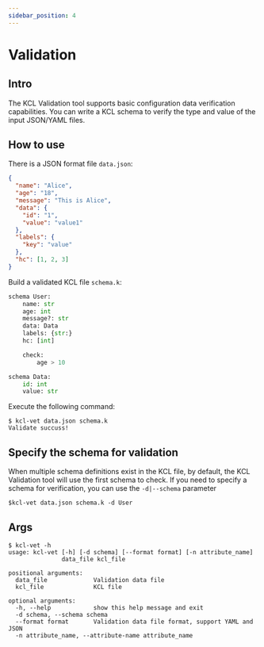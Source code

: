 ```yaml
---
sidebar_position: 4
---
```


# Validation

## Intro

The KCL Validation tool supports basic configuration data verification capabilities. You can write a KCL schema to verify the type and value of the input JSON/YAML files.

## How to use

There is a JSON format file `data.json`:

```json
{
  "name": "Alice",
  "age": "18",
  "message": "This is Alice",
  "data": {
    "id": "1",
    "value": "value1"
  },
  "labels": {
    "key": "value"
  },
  "hc": [1, 2, 3]
}
```

Build a validated KCL file `schema.k`:

```py
schema User:
    name: str
    age: int
    message?: str
    data: Data
    labels: {str:}
    hc: [int]

    check:
        age > 10

schema Data:
    id: int
    value: str
```

Execute the following command:

```
$ kcl-vet data.json schema.k
Validate succuss!
```

## Specify the schema for validation

When multiple schema definitions exist in the KCL file, by default, the KCL Validation tool will use the first schema to check. If you need to specify a schema for verification, you can use the `-d|--schema` parameter

```
$kcl-vet data.json schema.k -d User
```

## Args

```
$ kcl-vet -h
usage: kcl-vet [-h] [-d schema] [--format format] [-n attribute_name]
               data_file kcl_file

positional arguments:
  data_file             Validation data file
  kcl_file              KCL file

optional arguments:
  -h, --help            show this help message and exit
  -d schema, --schema schema
  --format format       Validation data file format, support YAML and JSON
  -n attribute_name, --attribute-name attribute_name
```

